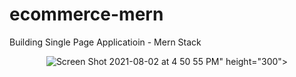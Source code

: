 # ecommerce-mern
Building Single Page Applicatioin - Mern Stack

<p align="center">
  <img src="<img width="862" alt="Screen Shot 2021-08-02 at 4 50 55 PM" src="https://user-images.githubusercontent.com/67869620/127842585-57791d4d-bca8-43c0-b5dd-9be071497078.png">" height="300">
</p> 
